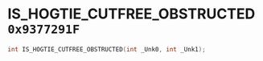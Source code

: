 # IS_HOGTIE_CUTFREE_OBSTRUCTED `0x9377291F`

```cpp
int IS_HOGTIE_CUTFREE_OBSTRUCTED(int _Unk0, int _Unk1);
```